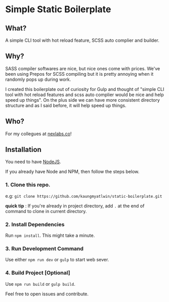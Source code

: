 # Simple Static Boilerplate

## What?

A simple CLI tool with hot reload feature, SCSS auto complier and builder.

## Why?

SASS compiler softwares are nice, but nice ones come with prices. We've been using Prepos for SCSS compiling but it is pretty annoying when it randomly pops up during work.

I created this boilerplate out of curiosity for Gulp and thought of "simple CLI tool with hot reload features and scss auto complier would be nice and help speed up things". On the plus side we can have more consistent directory structure and as I said before, it will help speed up things.

## Who?

For my collegues at [nexlabs.co](http://nexlabs.co)!

## Installation

You need to have [NodeJS](https://nodejs.org/en/).

If you already have Node and NPM, then follow the steps below.

### 1. Clone this repo.
e.g: `git clone https://github.com/kaungmyatlwin/static-boilerplate.git`

**quick tip** : If you're already in project directory, add `.` at the end of command to clone in current directory.

### 2. Install Dependencies
Run `npm install`. This might take a minute.

### 3. Run Development Command

Use either `npm run dev` or `gulp` to start web sever.

### 4. Build Project [Optional]

Use `npm run build` or `gulp build`.

Feel free to open issues and contribute.